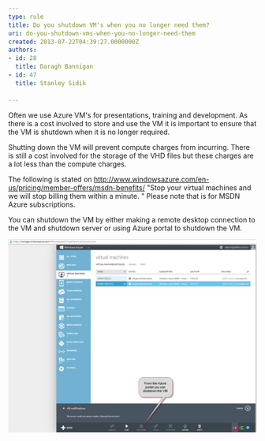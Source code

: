 ```yaml
---
type: rule
title: Do you shutdown VM's when you no longer need them?
uri: do-you-shutdown-vms-when-you-no-longer-need-them
created: 2013-07-22T04:39:27.0000000Z
authors:
- id: 28
  title: Daragh Bannigan
- id: 47
  title: Stanley Sidik

---
```


Often we use Azure VM's for presentations, training and development. As there is a cost involved to store and use the VM it is important to ensure that the VM is shutdown when it is no longer required.
 
Shutting down the VM will prevent compute charges from incurring. There is still a cost involved for the storage of the VHD files but these charges are a lot less than the compute charges.

The following is stated on http://www.windowsazure.com/en-us/pricing/member-offers/msdn-benefits/ "Stop your virtual machines and we will stop billing them within a minute. " Please note that is for MSDN Azure subscriptions.

You can shutdown the VM by either making a remote desktop connection to the VM and shutdown server or using Azure portal to shutdown the VM.


![ Azure Portal](Azure.jpg)
